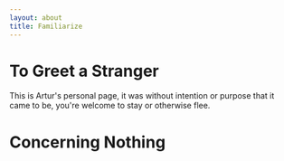 ```yaml
---
layout: about
title: Familiarize
---
```


# To Greet a Stranger

This is Artur's personal page, it was without intention or purpose that it came to be, you're welcome to stay or otherwise flee.

# Concerning Nothing

